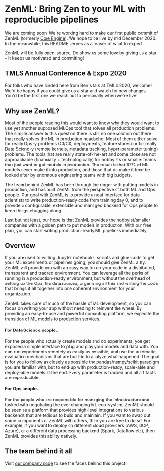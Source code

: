 
# ZenML: Bring Zen to your ML with reproducible pipelines

We are coming soon! We're working hard to make our first public commit of ZenML (formerly [Core Engine](https://docs.maiot.io)). We hope to be live by mid December 2020. In the meanwhile, this README serves as a teaser of what to expect.

ZenML will be fully open-source. Do show us some love by giving us a star - It keeps us motivated and commiting!

## TMLS Annual Conference & Expo 2020
For folks who have landed here from Ben's talk at TMLS 2020, welcome! We'd be happy if you could give us a star and watch for new changes. You'd be the first one we reach out to personally when we're live!

## Why use ZenML?
Most of the people reading this would want to know why they would want to use yet another supposed MLOps tool that solves all production problems. The simple answer to this question there is still no one solution out there that really solves the ML in production headache: Most of them either solve for really Ops-y problems (CI/CD, deployments, feature stores) or for really Data Scienc-y (remote kernels, metadata tracking, hyper-parameter tuning) problems. The tools that are really state-of-the-art and come close are not approachable (financially + technologically) for hobbyists or smaller teams that just want to get models in production. The result is that 87% of ML models never make it into production, and those that do make it tend be looked after by enormous engineering teams with big budgets.

​The team behind ZenML has been through the ringer with putting models in production, and has built ZenML from the perspective of both ML and Ops people. Our goal with ZenML is to provide a neat interface for data scientists to write production-ready code from training day 0, and to provide a configurable, extensible and managed backend for Ops people to keep things chugging along. 

Last but not least, our hope is that ZenML provides the hobbyist/smaller companies with a golden path to put models in production. With our free plan, you can start writing production-ready ML pipelines immediately.

## Overview
If you are used to writing Jupyter notebooks, scripts and glue-code to get your ML experiments or pipelines going, you should give ZenML a try. ZenML will provide you with an easy way to run your code in a distributed, transparent and tracked environment. You can leverage all the perks of running in a production-ready environment, but without the overhead of setting up the Ops, the datasources, organizing all this and writing the code that brings it all together into one coherent environment for your organization.

ZenML takes care of much of the hassle of ML development, so you can focus on writing your app without needing to reinvent the wheel. By providing an easy-to-use and powerful computing platform, we expedite the transition of ML models to production services.

#### For Data Science people..
For the people who actually create models and do experiments, you get exposed a simple interface to plug and play your models and data with. You can run experiments remotely as easily as possible, and use  the automatic evaluation mechanisms that are built-in to analyze what happened. The goal is for you to follow as closely as possible the pandas/numpy/scikit paradigm you are familiar with, but to end-up with production-ready, scale-able and deploy-able models at the end. Every parameter is tracked and all artifacts are reproducible.

#### For Ops people..
For the people who are responsible for managing the infrastructure and tasked with negotiating the ever changing ML eco-system, ZenML should be seen as a platform that provides high-level integrations to various backends that are tedious to build and maintain. If you want to swap out some components of ZenML with others, then you are free to do so! For example, if you want to deploy on different cloud providers (AWS, GCP, Azure), or a different data processing backend (Spark, Dataflow etc), then ZenML provides this ability natively.

## The team behind it all
Visit [our company page](https://maiot.io/team/) to see the faces behind this project!